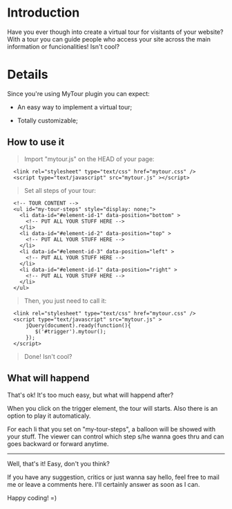 # Introduction #

Have you ever though into create a virtual tour for visitants of your website? With a tour you can guide people who access your site across the main information or funcionalities! Isn't cool?


# Details #

Since you're using MyTour plugin you can expect:

  * An easy way to implement a virtual tour;

  * Totally customizable;

## How to use it ##

> Import "mytour.js" on the HEAD of your page:

```
  <link rel="stylesheet" type="text/css" href="mytour.css" />
  <script type="text/javascript" src="mytour.js" ></script>
```

> Set all steps of your tour:

```
  <!-- TOUR CONTENT -->
  <ul id="my-tour-steps" style="display: none;">
    <li data-id="#element-id-1" data-position="bottom" >
      <!-- PUT ALL YOUR STUFF HERE -->
    </li>
    <li data-id="#element-id-2" data-position="top" >
      <!-- PUT ALL YOUR STUFF HERE -->
    </li>
    <li data-id="#element-id-3" data-position="left" >
      <!-- PUT ALL YOUR STUFF HERE -->
    </li>
    <li data-id="#element-id-1" data-position="right" >
      <!-- PUT ALL YOUR STUFF HERE -->
    </li>
  </ul>
```

> Then, you just need to call it:

```
  <link rel="stylesheet" type="text/css" href="mytour.css" />
  <script type="text/javascript" src="mytour.js" >
      jQuery(document).ready(function(){
         $('#trigger').mytour();
      });
  </script>
```

> Done! Isn't cool?

## What will happend ##

That's ok! It's too much easy, but what will happend after?

When you click on the trigger element, the tour will starts. Also there is an option to play it automaticaly.

For each li that you set on "my-tour-steps", a balloon will be showed with your stuff. The viewer can control which step s/he wanna goes thru and can goes backward or forward anytime.

---

Well, that's it! Easy, don't you think?

If you have any suggestion, critics or just wanna say hello, feel free to mail me or leave a comments here. I'll certainly answer as soon as I can.

Happy coding! =)